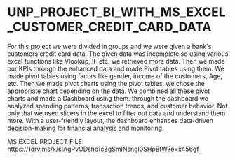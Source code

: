 # UNP_PROJECT_BI_WITH_MS_EXCEL_CUSTOMER_CREDIT_CARD_DATA

For this project we were divided in groups and we were given a bank's customers credit card data. 
The given data was incomplete so using various excel functions like Vlookup, IF etc. we retrieved more data. 
Then we made our KPIs through the enhanced data and made Pivot tables using them.
We made pivot tables using facors like gender, income of the customers, Age, etc. 
Then we made pivot charts using the pivot tables. we chose the appropriate chart depending on the data.
We combined all these pivot charts and made a Dashboard using them.
through the dashboard we analyzed spending patterns, transaction trends, and customer behavior. 
Not only that we used slicers in the excel to filter out data and understand them more.
With a user-friendly layout, the dashboard enhances data-driven decision-making for financial analysis and monitoring.

MS EXCEL PROJECT FILE: https://1drv.ms/x/s!AgPvODsho1cZgSmINsngl0SHpBtW?e=x456gf
